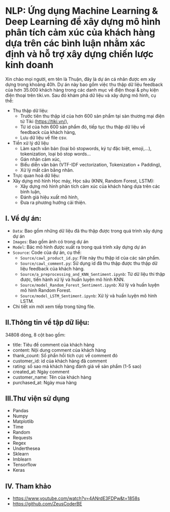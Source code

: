 # NLP: Ứng dụng Machine Learning & Deep Learning để xây dựng mô hình phân tích cảm xúc của khách hàng dựa trên các bình luận nhằm xác định và hỗ trợ xây dựng chiến lược kinh doanh
Xin chào mọi người, em tên là Thuận, đây là dự án cá nhân được em xây dựng trong khoảng 40h. Dự án này bao gồm việc thu thập dữ liệu feedback của hơn 35.000 khách hàng trong các danh mục về điện thoại & phụ kiện điện thoại trên tiki.vn. Sau đó khám phá dữ liệu và xây dựng mô hình, cụ thể:
- Thu thập dữ liệu:
  + Trước tiên thu thập id của hơn 600 sản phẩm tại sàn thương mại điện tử Tiki (https://tiki.vn/),
  + Từ id của hơn 600 sản phẩm đó, tiếp tục thu thập dữ liệu về feedback của khách hàng,
  + Lưu dữ liệu về file csv.
- Tiền xử lý dữ liệu
  + Làm sạch văn bản (loại bỏ stopwords, ký tự đặc biệt, emoji,…), tokenization, loại bỏ stop words...
  + Gán nhãn cảm xúc,
  + Biểu diễn văn bản (VTF-IDF vectorization, Tokenization + Padding),
  + Xử lý mất cân bằng nhãn.
- Trực quan hoá dữ liệu:
- Xây dựng mô hình Học máy, Học sâu (KNN, Random Forest, LSTM):
  + Xây dựng mô hình phân tích cảm xúc của khách hàng dựa trên các bình luận,
  + Đánh giá hiệu xuất mô hình,
  + Đưa ra phương hướng cải thiện.
## I. Về dự án:
- `Data`: Bao gồm những dữ liệu đã thu thập được trong quá trình xây dựng dự án
- `Images`: Bao gồm ảnh có trong dự án
- `Model`: Bác mô hình được xuất ra trong quá trình xây dựng dự án
- `Scource`: Code của dự án, cụ thể:
   + `Source/cawl_product_id.py`: File này thu thập id của các sản phẩm.
   + `Source/cawl_comment.py`: Sử dụng id đã thu thập được thu thập dữ liệu feedback của khách hàng.
   + `Source/a_preprocessing_and_KNN_Sentiment.ipynb`: Từ dữ liệu thi thập được, tiến hành xử lý và huấn luyện mô hình KNN.
   + `Source/model_Random_Forest_Sentiment.ipynb`: Xử lý và huấn luyện mô hình Random Forest.
   + `Source/model_LSTM_Sentiment.ipynb`: Xử lý và huấn luyện mô hình LSTM.
- Chi tiết xin mời xem tiếp trong từng file. 
## II.Thông tin về tập dữ liệu:
34808 dòng,
8 cột bao gồm:
- title: Tiêu đề comment của khách hàng
- content: Nội dung comment của khách hàng
- thank_count: Số phẩn hồi tích cực về comment đó
- customer_id: id của khách hàng đã comment
- rating: số sao mà khách hàng đánh giá về sản phẩm (1-5 sao)
- created_at: Ngày comment
- customer_name: Tên của khách hàng
- purchased_at: Ngày mua hàng
## III.Thư viện sử dụng
- Pandas
- Numpy
- Matplotlib
- Time
- Random
- Requests
- Regex
- Underthesea
- Sklearn
- Imblearn
- Tensorflow
- Keras
## IV. Tham khảo
- https://www.youtube.com/watch?v=4ANrdE3FDPw&t=1858s
- https://github.com/ZeusCoderBE
